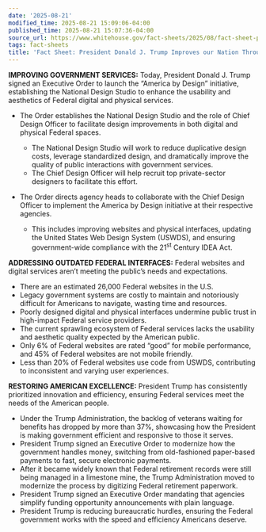 ```yaml
---
date: '2025-08-21'
modified_time: 2025-08-21 15:09:06-04:00
published_time: 2025-08-21 15:07:36-04:00
source_url: https://www.whitehouse.gov/fact-sheets/2025/08/fact-sheet-president-donald-j-trump-improves-our-nation-through-better-design/
tags: fact-sheets
title: 'Fact Sheet: President Donald J. Trump Improves our Nation Through Better Design'
---
```

 
**IMPROVING GOVERNMENT SERVICES:** Today, President Donald J. Trump
signed an Executive Order to launch the “America by Design” initiative,
establishing the National Design Studio to enhance the usability and
aesthetics of Federal digital and physical services.

-   The Order establishes the National Design Studio and the role of
    Chief Design Officer to facilitate design improvements in both
    digital and physical Federal spaces.
    -   The National Design Studio will work to reduce duplicative
        design costs, leverage standardized design, and dramatically
        improve the quality of public interactions with government
        services.

    <!-- -->

    -   The Chief Design Officer will help recruit top private-sector
        designers to facilitate this effort.
-   The Order directs agency heads to collaborate with the Chief Design
    Officer to implement the America by Design initiative at their
    respective agencies.
    -   This includes improving websites and physical interfaces,
        updating the United States Web Design System (USWDS), and
        ensuring government-wide compliance with the 21<sup>st</sup>
        Century IDEA Act.

**ADDRESSING OUTDATED FEDERAL INTERFACES:** Federal websites and digital
services aren’t meeting the public’s needs and expectations.

-   There are an estimated 26,000 Federal websites in the U.S.
-   Legacy government systems are costly to maintain and notoriously
    difficult for Americans to navigate, wasting time and resources.
-   Poorly designed digital and physical interfaces undermine public
    trust in high-impact Federal service providers.
-   The current sprawling ecosystem of Federal services lacks the
    usability and aesthetic quality expected by the American public.
-   Only 6% of Federal websites are rated “good” for mobile performance,
    and 45% of Federal websites are not mobile friendly.
-   Less than 20% of Federal websites use code from USWDS, contributing
    to inconsistent and varying user experiences.

**RESTORING AMERICAN EXCELLENCE:** President Trump has consistently
prioritized innovation and efficiency, ensuring Federal services meet
the needs of the American people.

-   Under the Trump Administration, the backlog of veterans waiting for
    benefits has dropped by more than 37%, showcasing how the President
    is making government efficient and responsive to those it serves.
-   President Trump signed an Executive Order to modernize how the
    government handles money, switching from old-fashioned paper-based
    payments to fast, secure electronic payments.
-   After it became widely known that Federal retirement records were
    still being managed in a limestone mine, the Trump Administration
    moved to modernize the process by digitizing Federal retirement
    paperwork.
-   President Trump signed an Executive Order mandating that agencies
    simplify funding opportunity announcements with plain language.
-   President Trump is reducing bureaucratic hurdles, ensuring the
    Federal government works with the speed and efficiency Americans
    deserve.
